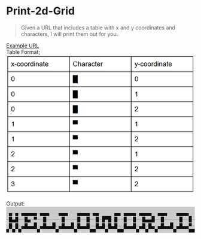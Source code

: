 # Print-2d-Grid
> Given a URL that includes a table with x and y coordinates and characters, I will print them out for you.

[Example URL](https://docs.google.com/document/d/e/2PACX-1vQGUck9HIFCyezsrBSnmENk5ieJuYwpt7YHYEzeNJkIb9OSDdx-ov2nRNReKQyey-cwJOoEKUhLmN9z/pub)\
Table Format;\
![table](./lib/table.png)

Output: 
![output](./lib/output.png)
